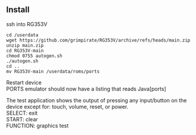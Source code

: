 ## Install
ssh into RG353V
```
cd /userdata
wget https://github.com/grimpirate/RG353V/archive/refs/heads/main.zip
unzip main.zip
cd RG353V-main
chmod 0755 autogen.sh
./autogen.sh
cd ..
mv RG353V-main /userdata/roms/ports
```
Restart device  
PORTS emulator should now have a listing that reads Java\[ports\]

The test application shows the output of pressing any input/button on the device except for: touch, volume, reset, or power.  
SELECT: exit  
START: clear  
FUNCTION: graphics test  
